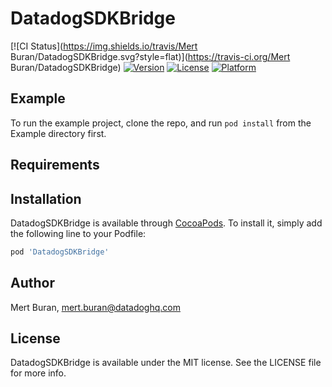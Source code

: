 # DatadogSDKBridge

[![CI Status](https://img.shields.io/travis/Mert Buran/DatadogSDKBridge.svg?style=flat)](https://travis-ci.org/Mert Buran/DatadogSDKBridge)
[![Version](https://img.shields.io/cocoapods/v/DatadogSDKBridge.svg?style=flat)](https://cocoapods.org/pods/DatadogSDKBridge)
[![License](https://img.shields.io/cocoapods/l/DatadogSDKBridge.svg?style=flat)](https://cocoapods.org/pods/DatadogSDKBridge)
[![Platform](https://img.shields.io/cocoapods/p/DatadogSDKBridge.svg?style=flat)](https://cocoapods.org/pods/DatadogSDKBridge)

## Example

To run the example project, clone the repo, and run `pod install` from the Example directory first.

## Requirements

## Installation

DatadogSDKBridge is available through [CocoaPods](https://cocoapods.org). To install
it, simply add the following line to your Podfile:

```ruby
pod 'DatadogSDKBridge'
```

## Author

Mert Buran, mert.buran@datadoghq.com

## License

DatadogSDKBridge is available under the MIT license. See the LICENSE file for more info.
